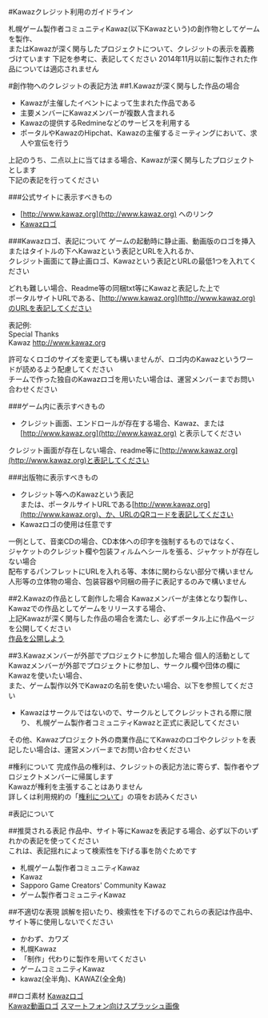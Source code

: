 #Kawazクレジット利用のガイドライン

札幌ゲーム製作者コミュニティKawaz(以下Kawazという)の創作物としてゲームを製作、	
またはKawazが深く関与したプロジェクトについて、クレジットの表示を義務づけています	
下記を参考に、表記してください	
2014年11月以前に製作された作品については適応されません


#創作物へのクレジットの表記方法
##1.Kawazが深く関与した作品の場合
- Kawazが主催したイベントによって生まれた作品である
- 主要メンバーにKawazメンバーが複数人含まれる
- Kawazの提供するRedmineなどのサービスを利用する
- ポータルやKawazのHipchat、Kawazの主催するミーティングにおいて、求人や宣伝を行う	

上記のうち、二点以上に当てはまる場合、Kawazが深く関与したプロジェクトとします	
下記の表記を行ってください

###公式サイトに表示すべきもの
- [http://www.kawaz.org](http://www.kawaz.org) へのリンク
- [Kawazロゴ](/statics/resources/credits/kawaz-logo.zip)	


###Kawazロゴ、表記について
ゲームの起動時に静止画、動画版のロゴを挿入	
またはタイトルの下へKawazという表記とURLを入れるか、	
クレジット画面にて静止画ロゴ、Kawazという表記とURLの最低1つを入れてください

どれも難しい場合、Readme等の同梱txt等にKawazと表記した上で	
ポータルサイトURLである、[http://www.kawaz.org](http://www.kawaz.org)のURLを表記してください

表記例:	
Special Thanks	
Kawaz http://www.kawaz.org

許可なくロゴのサイズを変更しても構いませんが、ロゴ内のKawazというワードが読めるよう配慮してください	
チームで作った独自のKawazロゴを用いたい場合は、運営メンバーまでお問い合わせください


###ゲーム内に表示すべきもの

- クレジット画面、エンドロールが存在する場合、Kawaz、または	
[http://www.kawaz.org](http://www.kawaz.org)
と表示してください	

クレジット画面が存在しない場合、readme等に[http://www.kawaz.org](http://www.kawaz.org)と表記してください


###出版物に表示すべきもの
- クレジット等へのKawazという表記	
または、ポータルサイトURLである[http://www.kawaz.org](http://www.kawaz.org)、か、URLのQRコードを表記してください
- Kawazロゴの使用は任意です

一例として、音楽CDの場合、CD本体への印字を強制するものではなく、	
ジャケットのクレジット欄や包装フィルムへシールを張る、ジャケットが存在しない場合	
配布するパンフレットにURLを入れる等、本体に関わらない部分で構いません	
人形等の立体物の場合、包装容器や同梱の冊子に表記するのみで構いません



##2.Kawazの作品として創作した場合
Kawazメンバーが主体となり製作し、Kawazでの作品としてゲームをリリースする場合、	
上記Kawazが深く関与した作品の場合を満たし、必ずポータル上に作品ページを公開してください 	
[作品を公開しよう](/helps/products/)


##3.Kawazメンバーが外部でプロジェクトに参加した場合
個人的活動としてKawazメンバーが外部でプロジェクトに参加し、サークル欄や団体の欄にKawazを使いたい場合、	
また、ゲーム製作以外でKawazの名前を使いたい場合、以下を参照してください

- Kawazはサークルではないので、サークルとしてクレジットされる際に限り、	
札幌ゲーム製作者コミュニティKawazと正式に表記してください	

その他、Kawazプロジェクト外の商業作品にてKawazのロゴやクレジットを表記したい場合は、運営メンバーまでお問い合わせください



#権利について
完成作品の権利は、クレジットの表記方法に寄らず、製作者やプロジェクトメンバーに帰属します	
Kawazが権利を主張することはありません	
詳しくは利用規約の「[権利について](/rules/)」の項をお読みください

#表記について

##推奨される表記
作品中、サイト等にKawazを表記する場合、必ず以下のいずれかの表記を使ってください	
これは、表記揺れによって検索性を下げる事を防ぐためです
- 札幌ゲーム製作者コミュニティKawaz
- Kawaz
- Sapporo Game Creators' Community Kawaz
- ゲーム製作者コミュニティKawaz

##不適切な表現
誤解を招いたり、検索性を下げるのでこれらの表記は作品中、サイト等に使用しないでください

- かわず、カワズ
- 札幌Kawaz
- 「制作」代わりに製作を用いてください
- ゲームコミュニティKawaz
- kawaz(全半角)、KAWAZ(全全角)

##ロゴ素材
[Kawazロゴ](/statics/resources/credits/kawaz-logo.zip)	
[Kawaz動画ロゴ](/statics/resources/credits/kawaz-movielogo.zip)	
[スマートフォン向けスプラッシュ画像](/statics/resources/credits/splash-images.zip)
